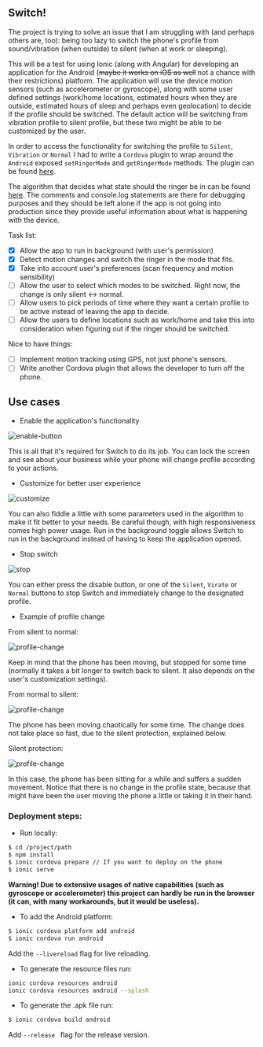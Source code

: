 ## Switch!

The project is trying to solve an issue that I am struggling with (and perhaps others are, too): being too lazy to switch the phone's profile from sound/vibration (when outside) to silent (when at work or sleeping). 

This will be a test for using Ionic (along with Angular) for developing an application for the Android (<s>maybe it works on iOS as well</s> not a chance with their restrictions) platform. The application will use the device motion sensors (such as accelerometer or gyroscope), along with some user defined settings (work/home locations, estimated hours when they are outside, estimated hours of sleep and perhaps even geolocation) to decide if the profile should be switched. The default action will be switching from vibration profile to silent profile, but these two might be able to be customized by the user.

In order to access the functionality for switching the profile to `Silent`, `Vibration` or `Normal` I had to write a `Cordova` plugin to wrap around the `Android` exposed `setRingerMode` and `getRingerMode` methods. The plugin can be found [here](https://github.com/NoMercy235/cordova-plugin-ringermode).

The algorithm that decides what state should the ringer be in can be found [here](https://github.com/SpamExperts/HackWeek/blob/master/2017/Alexandru/src/app/shared/motion-change-logic.service.ts). The comments and console.log statements are there for debugging purposes and they should be left alone if the app is not going into production since they provide useful information about what is happening with the device.  

Task list:
 - [x] Allow the app to run in background (with user's permission)
 - [x] Detect motion changes and switch the ringer in the mode that fits.
 - [x] Take into account user's preferences (scan frequency and motion sensibility)
 - [ ] Allow the user to select which modes to be switched. Right now, the change is only silent <-> normal.
 - [ ] Allow users to pick periods of time where they want a certain profile to be active instead of leaving the app to decide.
 - [ ] Allow the users to define locations such as work/home and take this into consideration when figuring out if the ringer should be switched.
 
Nice to have things:

 - [ ] Implement motion tracking using GPS, not just phone's sensors.
 - [ ] Write another Cordova plugin that allows the developer to turn off the phone.

## Use cases

 - Enable the application's functionality

![enable-button](resources/local/enable-app.gif)

This is all that it's required for Switch to do its job. You can lock the screen and see about your business while your phone will change profile according to your actions.

 - Customize for better user experience 

![customize](resources/local/settings-page.gif)

You can also fiddle a little with some parameters used in the algorithm to make it fit better to your needs. Be careful though, with high responsiveness comes high power usage.
Run in the background toggle allows Switch to run in the background instead of having to keep the application opened.

 - Stop switch
 
![stop](resources/local/enforce-profile.gif)
 
You can either press the disable button, or one of the `Silent`, `Virate` or `Normal` buttons to stop Switch and immediately change to the designated profile. 

 - Example of profile change
 
From silent to normal:

![profile-change](resources/local/silent-normal.gif)

Keep in mind that the phone has been moving, but stopped for some time (normally it takes a bit longer to switch back to silent. It also depends on the user's customization settings).

From normal to silent:

![profile-change](resources/local/normal-silent.gif)

The phone has been moving chaotically for some time. The change does not take place so fast, due to the silent protection, explained below.

Silent protection:

![profile-change](resources/local/silent-safe.gif)

In this case, the phone has been sitting for a while and suffers a sudden movement. Notice that there is no change in the profile state, because that might have been the user moving the phone a little or taking it in their hand.

### Deployment steps: 

 - Run locally: 
```bash
$ cd /project/path
$ npm install
$ ionic cordova prepare // If you want to deploy on the phone
$ ionic serve
```
<b>Warning! Due to extensive usages of native capabilities (such as gyroscope or accelerometer) this project can hardly be run in the browser (it can, with many workarounds, but it would be useless).</b>

 - To add the Android platform:

```bash
$ ionic cordova platform add android
$ ionic cordova run android
```

Add the `--livereload` flag for live reloading.

 - To generate the resource files run:

```bash
ionic cordova resources android
ionic cordova resources android --splash
```

 - To generate the .apk file run:

```bash
$ ionic cordova build android
```
Add  `--release `  flag for the release version.



